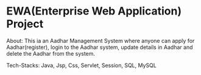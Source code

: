 # EWA(Enterprise Web Application) Project

About:
This ia an Aadhar Management System where anyone can apply for Aadhar(register), login to the Aadhar system, update details in Aadhar and delete the Aadhar from the system.

Tech-Stacks:
Java, Jsp, Css, Servlet, Session, SQL, MySQL
